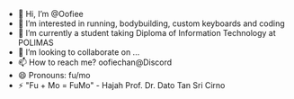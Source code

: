 - 👋 Hi, I’m @Oofiee
- 👀 I’m interested in running, bodybuilding, custom keyboards and coding
- 🌱 I’m currently a student taking Diploma of Information Technology at POLIMAS
- 💞️ I’m looking to collaborate on ...
- 📫 How to reach me? oofiechan@Discord
- 😄 Pronouns: fu/mo
- ⚡ "Fu + Mo = FuMo" - Hajah Prof. Dr. Dato Tan Sri Cirno

<!---
Oofiee/Oofiee is a ✨ special ✨ repository because its `README.md` (this file) appears on your GitHub profile.
You can click the Preview link to take a look at your changes.
--->
